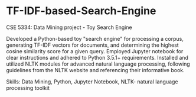 # TF-IDF-based-Search-Engine   

CSE 5334: Data Mining project - Toy Search Engine

Developed a Python-based toy "search engine" for processing a corpus, generating TF-IDF vectors for documents, and determining the highest cosine similarity score for a given query. Employed Jupyter notebook for clear instructions and adhered to Python 3.5.1+ requirements. Installed and utilized NLTK modules for advanced natural language processing, following guidelines from the NLTK website and referencing their informative book.

Skills: Data Mining, Python, Jupyter Notebook, NLTK- natural language processing toolkit 




   



